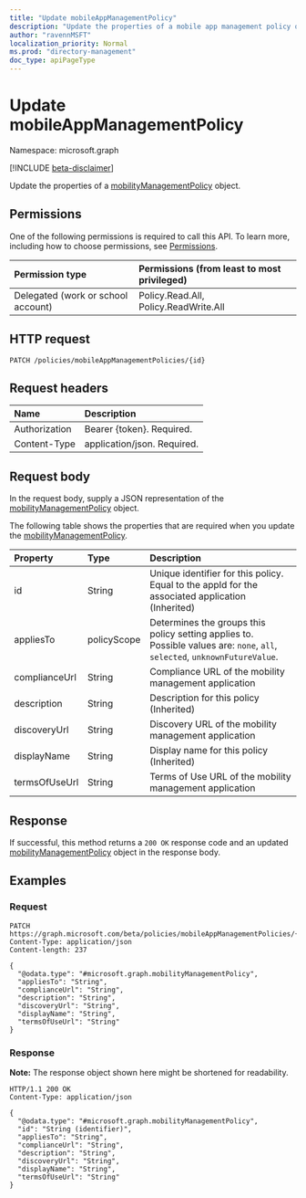 ```yaml
---
title: "Update mobileAppManagementPolicy"
description: "Update the properties of a mobile app management policy object."
author: "ravennMSFT"
localization_priority: Normal
ms.prod: "directory-management"
doc_type: apiPageType
---
```


# Update mobileAppManagementPolicy

Namespace: microsoft.graph

[!INCLUDE [beta-disclaimer](../../includes/beta-disclaimer.md)]

Update the properties of a [mobilityManagementPolicy](../resources/mobilitymanagementpolicy.md) object.

## Permissions

One of the following permissions is required to call this API. To learn more, including how to choose permissions, see [Permissions](/graph/permissions-reference).

|Permission type|Permissions (from least to most privileged)|
|:---|:---|
|Delegated (work or school account)|Policy.Read.All, Policy.ReadWrite.All|

## HTTP request

<!-- {
  "blockType": "ignored"
}
-->

``` http
PATCH /policies/mobileAppManagementPolicies/{id}
```

## Request headers

|Name|Description|
|:---|:---|
|Authorization|Bearer {token}. Required.|
|Content-Type|application/json. Required.|

## Request body

In the request body, supply a JSON representation of the [mobilityManagementPolicy](../resources/mobilitymanagementpolicy.md) object.

The following table shows the properties that are required when you update the [mobilityManagementPolicy](../resources/mobilitymanagementpolicy.md).

|Property|Type|Description|
|:---|:---|:---|
|id|String|Unique identifier for this policy. Equal to the appId for the associated application (Inherited)|
|appliesTo|policyScope|Determines the groups this policy setting applies to. Possible values are: `none`, `all`, `selected`, `unknownFutureValue`.|
|complianceUrl|String|Compliance URL of the mobility management application|
|description|String|Description for this policy (Inherited)|
|discoveryUrl|String|Discovery URL of the mobility management application|
|displayName|String|Display name for this policy (Inherited)|
|termsOfUseUrl|String|Terms of Use URL of the mobility management application|

## Response

If successful, this method returns a `200 OK` response code and an updated [mobilityManagementPolicy](../resources/mobilitymanagementpolicy.md) object in the response body.

## Examples

### Request

<!-- {
  "blockType": "request",
  "name": "update_mobilitymanagementpolicy"
}
-->

``` http
PATCH https://graph.microsoft.com/beta/policies/mobileAppManagementPolicies/{id}
Content-Type: application/json
Content-length: 237

{
  "@odata.type": "#microsoft.graph.mobilityManagementPolicy",
  "appliesTo": "String",
  "complianceUrl": "String",
  "description": "String",
  "discoveryUrl": "String",
  "displayName": "String",
  "termsOfUseUrl": "String"
}
```

### Response

**Note:** The response object shown here might be shortened for readability.
<!-- {
  "blockType": "response",
  "truncated": true
}
-->

``` http
HTTP/1.1 200 OK
Content-Type: application/json

{
  "@odata.type": "#microsoft.graph.mobilityManagementPolicy",
  "id": "String (identifier)",
  "appliesTo": "String",
  "complianceUrl": "String",
  "description": "String",
  "discoveryUrl": "String",
  "displayName": "String",
  "termsOfUseUrl": "String"
}
```
